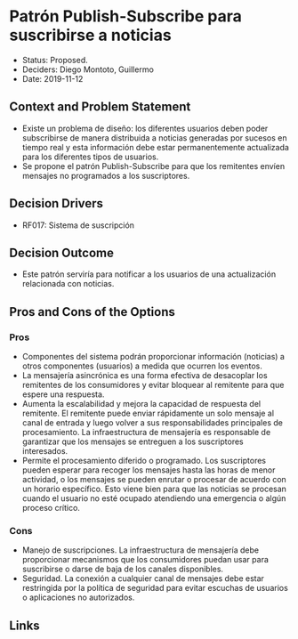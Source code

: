 # Patrón Publish-Subscribe para suscribirse a noticias

* Status: Proposed.
* Deciders: Diego Montoto, Guillermo 
* Date: 2019-11-12

## Context and Problem Statement
* Existe un problema de diseño: los diferentes usuarios deben poder subscribirse de manera distribuida a noticias generadas por sucesos en tiempo real y esta información debe estar permanentemente actualizada para los diferentes tipos de usuarios. 
* Se propone el patrón Publish-Subscribe para que los remitentes envíen mensajes no programados a los suscriptores.

## Decision Drivers

* RF017: Sistema de suscripción

## Decision Outcome
* Este patrón serviría para notificar a los usuarios de una actualización relacionada con noticias.

## Pros and Cons of the Options

### Pros

* Componentes del sistema podrán proporcionar información (noticias) a otros componentes (usuarios) a medida que ocurren los eventos.
* La mensajería asincrónica es una forma efectiva de desacoplar los remitentes de los consumidores y evitar bloquear al remitente para que espere una respuesta.
* Aumenta la escalabilidad y mejora la capacidad de respuesta del remitente. El remitente puede enviar rápidamente un solo mensaje al canal de entrada y luego volver a sus responsabilidades principales de procesamiento. La infraestructura de mensajería es responsable de garantizar que los mensajes se entreguen a los suscriptores interesados.
* Permite el procesamiento diferido o programado. Los suscriptores pueden esperar para recoger los mensajes hasta las horas de menor actividad, o los mensajes se pueden enrutar o procesar de acuerdo con un horario específico. Esto viene bien para que las noticias se procesan cuando el usuario no esté ocupado atendiendo una emergencia o algún proceso crítico.

### Cons

* Manejo de suscripciones. La infraestructura de mensajería debe proporcionar mecanismos que los consumidores puedan usar para suscribirse o darse de baja de los canales disponibles.
* Seguridad. La conexión a cualquier canal de mensajes debe estar restringida por la política de seguridad para evitar escuchas de usuarios o aplicaciones no autorizados.

## Links
